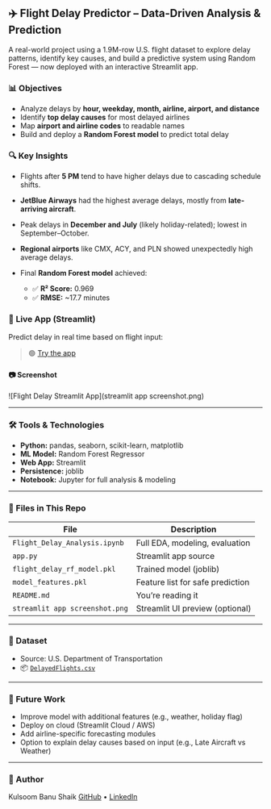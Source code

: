 
## ✈️ Flight Delay Predictor – Data-Driven Analysis & Prediction

A real-world project using a 1.9M-row U.S. flight dataset to explore delay patterns, identify key causes, and build a predictive system using Random Forest — now deployed with an interactive Streamlit app.

### 📊 Objectives

* Analyze delays by **hour, weekday, month, airline, airport, and distance**
* Identify **top delay causes** for most delayed airlines
* Map **airport and airline codes** to readable names
* Build and deploy a **Random Forest model** to predict total delay

### 🔍 Key Insights

* Flights after **5 PM** tend to have higher delays due to cascading schedule shifts.
* **JetBlue Airways** had the highest average delays, mostly from **late-arriving aircraft**.
* Peak delays in **December and July** (likely holiday-related); lowest in September–October.
* **Regional airports** like CMX, ACY, and PLN showed unexpectedly high average delays.
* Final **Random Forest model** achieved:

  * ✅ **R² Score:** 0.969
  * ✅ **RMSE:** \~17.7 minutes

### 🤖 Live App (Streamlit)

Predict delay in real time based on flight input:

> 🟢 [Try the app](https://flight-delay-analysis-lg65kidlefgbzougratjre.streamlit.app/) 

#### 📷 Screenshot

![Flight Delay Streamlit App](streamlit app screenshot.png)

---

### 🛠️ Tools & Technologies

* **Python:** pandas, seaborn, scikit-learn, matplotlib
* **ML Model:** Random Forest Regressor
* **Web App:** Streamlit
* **Persistence:** joblib
* **Notebook:** Jupyter for full analysis & modeling

---

### 🧪 Files in This Repo

| File                          | Description                      |
| ----------------------------- | -------------------------------- |
| `Flight_Delay_Analysis.ipynb` | Full EDA, modeling, evaluation   |
| `app.py`                      | Streamlit app source             |
| `flight_delay_rf_model.pkl`   | Trained model (joblib)           |
| `model_features.pkl`          | Feature list for safe prediction |
| `README.md`                   | You’re reading it                |
| `streamlit app screenshot.png`       | Streamlit UI preview (optional)  |

---

### 🔗 Dataset

* Source: U.S. Department of Transportation
* 📦 [`DelayedFlights.csv`](https://www.kaggle.com/datasets/usdot/flight-delays)

---

### 📌 Future Work

* Improve model with additional features (e.g., weather, holiday flag)
* Deploy on cloud (Streamlit Cloud / AWS)
* Add airline-specific forecasting modules
* Option to explain delay causes based on input (e.g., Late Aircraft vs Weather)

---

### 🧠 Author

Kulsoom Banu Shaik
[GitHub](https://github.com/KulsoomBanu5) • [LinkedIn](https://www.linkedin.com/in/kulsoom-banu-8700a4259/)

